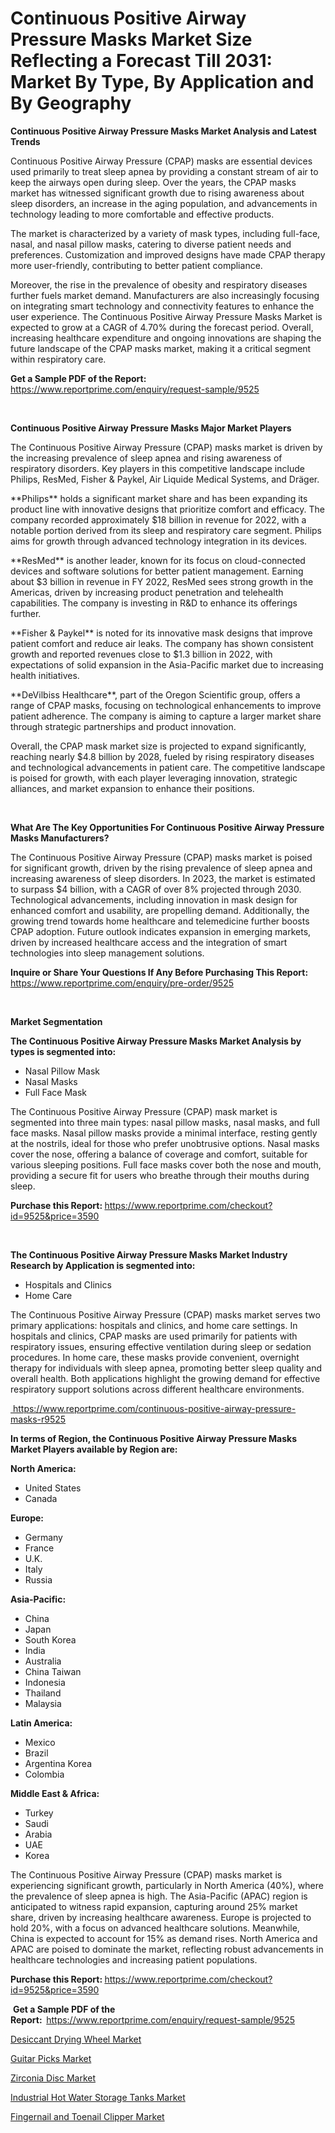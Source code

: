 <p><h1>Continuous Positive Airway Pressure Masks Market Size Reflecting a Forecast Till 2031: Market By Type, By Application and By Geography</h1></p><p><strong>Continuous Positive Airway Pressure Masks Market Analysis and Latest Trends</strong></p>
<p><p>Continuous Positive Airway Pressure (CPAP) masks are essential devices used primarily to treat sleep apnea by providing a constant stream of air to keep the airways open during sleep. Over the years, the CPAP masks market has witnessed significant growth due to rising awareness about sleep disorders, an increase in the aging population, and advancements in technology leading to more comfortable and effective products. </p><p>The market is characterized by a variety of mask types, including full-face, nasal, and nasal pillow masks, catering to diverse patient needs and preferences. Customization and improved designs have made CPAP therapy more user-friendly, contributing to better patient compliance. </p><p>Moreover, the rise in the prevalence of obesity and respiratory diseases further fuels market demand. Manufacturers are also increasingly focusing on integrating smart technology and connectivity features to enhance the user experience. The Continuous Positive Airway Pressure Masks Market is expected to grow at a CAGR of 4.70% during the forecast period. Overall, increasing healthcare expenditure and ongoing innovations are shaping the future landscape of the CPAP masks market, making it a critical segment within respiratory care.</p></p>
<p><strong>Get a Sample PDF of the Report:&nbsp;</strong> <a href="https://www.reportprime.com/enquiry/request-sample/9525">https://www.reportprime.com/enquiry/request-sample/9525</a></p>
<p>&nbsp;</p>
<p><strong>Continuous Positive Airway Pressure Masks Major Market Players</strong></p>
<p><p>The Continuous Positive Airway Pressure (CPAP) masks market is driven by the increasing prevalence of sleep apnea and rising awareness of respiratory disorders. Key players in this competitive landscape include Philips, ResMed, Fisher & Paykel, Air Liquide Medical Systems, and Dräger.</p><p>**Philips** holds a significant market share and has been expanding its product line with innovative designs that prioritize comfort and efficacy. The company recorded approximately $18 billion in revenue for 2022, with a notable portion derived from its sleep and respiratory care segment. Philips aims for growth through advanced technology integration in its devices.</p><p>**ResMed** is another leader, known for its focus on cloud-connected devices and software solutions for better patient management. Earning about $3 billion in revenue in FY 2022, ResMed sees strong growth in the Americas, driven by increasing product penetration and telehealth capabilities. The company is investing in R&D to enhance its offerings further.</p><p>**Fisher & Paykel** is noted for its innovative mask designs that improve patient comfort and reduce air leaks. The company has shown consistent growth and reported revenues close to $1.3 billion in 2022, with expectations of solid expansion in the Asia-Pacific market due to increasing health initiatives.</p><p>**DeVilbiss Healthcare**, part of the Oregon Scientific group, offers a range of CPAP masks, focusing on technological enhancements to improve patient adherence. The company is aiming to capture a larger market share through strategic partnerships and product innovation.</p><p>Overall, the CPAP mask market size is projected to expand significantly, reaching nearly $4.8 billion by 2028, fueled by rising respiratory diseases and technological advancements in patient care. The competitive landscape is poised for growth, with each player leveraging innovation, strategic alliances, and market expansion to enhance their positions.</p></p>
<p>&nbsp;</p>
<p><strong>What Are The Key Opportunities For Continuous Positive Airway Pressure Masks Manufacturers?</strong></p>
<p><p>The Continuous Positive Airway Pressure (CPAP) masks market is poised for significant growth, driven by the rising prevalence of sleep apnea and increasing awareness of sleep disorders. In 2023, the market is estimated to surpass $4 billion, with a CAGR of over 8% projected through 2030. Technological advancements, including innovation in mask design for enhanced comfort and usability, are propelling demand. Additionally, the growing trend towards home healthcare and telemedicine further boosts CPAP adoption. Future outlook indicates expansion in emerging markets, driven by increased healthcare access and the integration of smart technologies into sleep management solutions.</p></p>
<p><strong>Inquire or Share Your Questions If Any Before Purchasing This Report:</strong> <a href="https://www.reportprime.com/enquiry/pre-order/9525">https://www.reportprime.com/enquiry/pre-order/9525</a></p>
<p>&nbsp;</p>
<p><strong>Market Segmentation</strong></p>
<p><strong>The Continuous Positive Airway Pressure Masks Market Analysis by types is segmented into:</strong></p>
<p><ul><li>Nasal Pillow Mask</li><li>Nasal Masks</li><li>Full Face Mask</li></ul></p>
<p><p>The Continuous Positive Airway Pressure (CPAP) mask market is segmented into three main types: nasal pillow masks, nasal masks, and full face masks. Nasal pillow masks provide a minimal interface, resting gently at the nostrils, ideal for those who prefer unobtrusive options. Nasal masks cover the nose, offering a balance of coverage and comfort, suitable for various sleeping positions. Full face masks cover both the nose and mouth, providing a secure fit for users who breathe through their mouths during sleep.</p></p>
<p><strong>Purchase this Report:&nbsp;</strong><a href="https://www.reportprime.com/checkout?id=9525&price=3590">https://www.reportprime.com/checkout?id=9525&price=3590</a></p>
<p>&nbsp;</p>
<p><strong>The Continuous Positive Airway Pressure Masks Market Industry Research by Application is segmented into:</strong></p>
<p><ul><li>Hospitals and Clinics</li><li>Home Care</li></ul></p>
<p><p>The Continuous Positive Airway Pressure (CPAP) masks market serves two primary applications: hospitals and clinics, and home care settings. In hospitals and clinics, CPAP masks are used primarily for patients with respiratory issues, ensuring effective ventilation during sleep or sedation procedures. In home care, these masks provide convenient, overnight therapy for individuals with sleep apnea, promoting better sleep quality and overall health. Both applications highlight the growing demand for effective respiratory support solutions across different healthcare environments.</p></p>
<p><a href="https://www.reportprime.com/continuous-positive-airway-pressure-masks-r9525">&nbsp;https://www.reportprime.com/continuous-positive-airway-pressure-masks-r9525</a></p>
<p><strong>In terms of Region, the Continuous Positive Airway Pressure Masks Market Players available by Region are:</strong></p>
<p>
    <p> <strong> North America: </strong>
        <ul>
            <li>United States</li>
            <li>Canada</li>
        </ul>
        </p> 
    <p> <strong> Europe: </strong>
        <ul>
            <li>Germany</li>
            <li>France</li>
            <li>U.K.</li>
            <li>Italy</li>
            <li>Russia</li>
        </ul>
        </p> 
    <p> <strong> Asia-Pacific: </strong>
        <ul>
            <li>China</li>
            <li>Japan</li>
            <li>South Korea</li>
            <li>India</li>
            <li>Australia</li>
            <li>China Taiwan</li>
            <li>Indonesia</li>
            <li>Thailand</li>
            <li>Malaysia</li>
        </ul>
        </p> 
    <p> <strong> Latin America: </strong>
        <ul>
            <li>Mexico</li>
            <li>Brazil</li>
            <li>Argentina Korea</li>
            <li>Colombia</li>
        </ul>
        </p> 
    <p> <strong> Middle East & Africa: </strong>
        <ul>
            <li>Turkey</li>
            <li>Saudi</li>
            <li>Arabia</li>
            <li>UAE</li>
            <li>Korea</li>
        </ul>
    </p>
    </p>
<p><p>The Continuous Positive Airway Pressure (CPAP) masks market is experiencing significant growth, particularly in North America (40%), where the prevalence of sleep apnea is high. The Asia-Pacific (APAC) region is anticipated to witness rapid expansion, capturing around 25% market share, driven by increasing healthcare awareness. Europe is projected to hold 20%, with a focus on advanced healthcare solutions. Meanwhile, China is expected to account for 15% as demand rises. North America and APAC are poised to dominate the market, reflecting robust advancements in healthcare technologies and increasing patient populations.</p></p>
<p><strong>Purchase this Report: </strong><a href="https://www.reportprime.com/checkout?id=9525&price=3590">https://www.reportprime.com/checkout?id=9525&price=3590</a></p>
<p>&nbsp;<strong>Get a Sample PDF of the Report:&nbsp;&nbsp;</strong><a href="https://www.reportprime.com/enquiry/request-sample/9525">https://www.reportprime.com/enquiry/request-sample/9525</a></p>
<p><strong></strong></p>
<p><p><a href="https://medium.com/@djjdj3773/the-global-desiccant-drying-wheel-market-identifies-drivers-restraints-opportunities-and-0d2fcc3b909e">Desiccant Drying Wheel Market</a></p><p><a href="https://issuu.com/reportprime-2/docs/guitar-picks-market-size-2030.pptx_da99819afe520b">Guitar Picks Market</a></p><p><a href="https://www.linkedin.com/pulse/zirconia-disc-market-growth-segmentation-regional-analysis-vg6sf?trackingId=3I6JEUuTRyCobQbsICDvDw%3D%3D">Zirconia Disc Market</a></p><p><a href="https://www.linkedin.com/pulse/market-trends-global-industrial-hot-water-storage-tanks-ib6zf?trackingId=e6OiLZSBSO6PU%2F%2BxI6YchA%3D%3D">Industrial Hot Water Storage Tanks Market</a></p><p><a href="https://medium.com/@djjdj3773/the-global-fingernail-and-toenail-clipper-market-identifies-drivers-restraints-opportunities-e6b0bf9bfaf4">Fingernail and Toenail Clipper Market</a></p></p>
